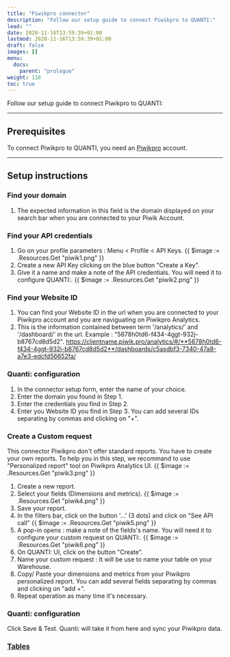```yaml
---
title: "Piwikpro connector"
description: "Follow our setup guide to connect Piwikpro to QUANTI:"
lead: ""
date: 2020-11-16T13:59:39+01:00
lastmod: 2020-11-16T13:59:39+01:00
draft: false
images: []
menu:
  docs:
    parent: "prologue"
weight: 110
toc: true
---
```


Follow our setup guide to connect Piwikpro to QUANTI:

* * * * *

Prerequisites
----------------------------------------------------------------------------------------------------------------------------------------------------

To connect Piwikpro to QUANTI, you need an [Piwikpro](https://piwikpro.fr/) account.

* * * * *

Setup instructions
-------------------------------------------------------------------------------------------------------------------------------------------------------------

### Find your domain

1.  The expected information in this field is the domain displayed on your search bar when you are connected to your Piwik Account.

### Find your API credentials

1.  Go on your profile parameters : Menu < Profile < API Keys.
{{ $image := .Resources.Get "piwik1.png" }}
2.  Create a new API Key clicking on the blue button "Create a Key".
3.  Give it a name and make a note of the API credentials. You will need it to configure QUANTI:.
{{ $image := .Resources.Get "piwik2.png" }}

### Find your Website ID

1.  You can find your Website ID in the url when you are connected to your Piwikpro account and you are naviguating on Piwikpro Analytics.
2.  This is the information contained between term '/analytics/' and '/dashboard/' in the url. Example : "5678h0td6-f434-4ggt-932j-b8767cd8d5d2".
https://clientname.piwik.pro/analytics/#/**5678h0td6-f434-4ggt-932j-b8767cd8d5d2**/dashboards/c5asdbf3-7340-47a8-a7e3-edcfd56652fa/

### Quanti: configuration

1.  In the connector setup form, enter the name of your choice.
2.  Enter the domain you found in Step 1.
3.  Enter the credentials you find in Step 2.
4.  Enter you Website ID you find in Step 3. You can add several IDs separating by commas and clicking on "+".

### Create a Custom request

This connector Piwikpro don't offer standard reports. You have to create your own reports. To help you in this step, we recommand to use "Personalized report" tool on Piwikpro Analytics UI.
{{ $image := .Resources.Get "piwik3.png" }}
1.  Create a new report.
2.  Select your fields (Dimensions and metrics).
{{ $image := .Resources.Get "piwik4.png" }}
3.  Save your report.
4.  In the filters bar, click on the button '...' (3 dots) and click on "See API call"
{{ $image := .Resources.Get "piwik5.png" }}
5.  A pop-in opens : make a note of the fields's name. You will need it to configure your custom request on QUANTI:.
{{ $image := .Resources.Get "piwik6.png" }}
6.  On QUANTI: UI, click on the button "Create".
7.  Name your custom request : It will be use to name your table on your Warehouse.
8.  Copy/ Paste your dimensions and metrics from your Piwikpro personalized report. You can add several fields separating by commas and clicking on "add +".
9.  Repeat operation as many time it's necessary.

### Quanti: configuration

Click Save & Test. Quanti: will take it from here and sync your Piwikpro data.

### [Tables](https://dbdiagram.io/d/[-Piwik-Pro-Connector-]-Data-model-65c4a93aac844320aeb8b15e)